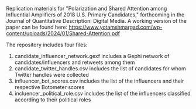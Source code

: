 Replication materials for "Polarization and Shared Attention among Influential Amplifiers of 2018 U.S. Primary Candidates," forthcoming in the Journal of Quantitative Description: Digital Media. A working version of the paper can be found here: https://www.yotamshmargad.com/wp-content/uploads/2024/01/Shared-Attention.pdf

The repository includes four files:

1. candidate_influencer_network.gexf includes a Gephi network of candidates/influencers and retweets among them
2. candidate_twitter_handles.csv includes the list of candidates for whom Twitter handles were collected
3. influencer_bot_scores.csv includes the list of the influencers and their respective Botometer scores
4. incluencer_political_role.csv includes the list of the influencers classified according to their political roles
   
